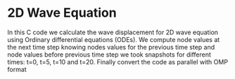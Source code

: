 # 2D Wave Equation

In this C code we calculate the wave displacement for 2D wave equation using Ordinary differential equations (ODEs).
We compute node values at the next time step knowing nodes values for the previous time step and node values before previous time step
we took snapshots for different times: t=0, t=5, t=10 and t=20.
Finally convert the code as parallel with OMP format    
